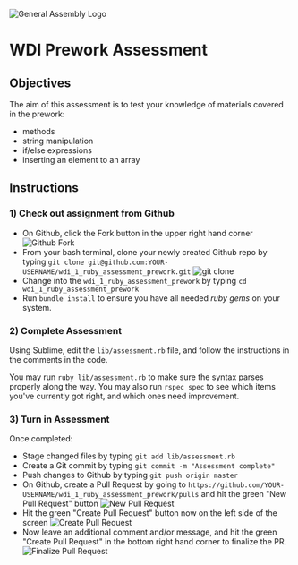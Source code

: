 ![General Assembly Logo](http://i.imgur.com/ke8USTq.png)

# WDI Prework Assessment

## Objectives

The aim of this assessment is to test your knowledge of materials covered in the prework:

- methods
- string manipulation
- if/else expressions
- inserting an element to an array

## Instructions

### 1) Check out assignment from Github

- On Github, click the Fork button in the upper right hand corner ![Github Fork](https://help.github.com/assets/images/help/repository/fork_button.jpg)
- From your bash terminal, clone your newly created Github repo by typing
  `git clone git@github.com:YOUR-USERNAME/wdi_1_ruby_assessment_prework.git`
  ![git clone](http://i.imgur.com/Vuk3ujAl.png)
- Change into the `wdi_1_ruby_assessment_prework` by typing `cd wdi_1_ruby_assessment_prework`
- Run `bundle install` to ensure you have all needed *ruby gems* on your system.

### 2) Complete Assessment

Using Sublime, edit the `lib/assessment.rb` file, and follow the instructions in the comments in the code.

You may run `ruby lib/assessment.rb` to make sure the syntax parses properly along the way. You may also run `rspec spec` to see which items you've currently got right, and which ones need improvement.

### 3) Turn in Assessment

Once completed:

- Stage changed files by typing `git add lib/assessment.rb`
- Create a Git commit by typing `git commit -m "Assessment complete"`
- Push changes to Github by typing `git push origin master`
- On Github, create a Pull Request by going to `https://github.com/YOUR-USERNAME/wdi_1_ruby_assessment_prework/pulls` and hit the green "New Pull Request" button
![New Pull Request](http://i.imgur.com/RKGUz1sl.png)
- Hit the green "Create Pull Request" button now on the left side of the screen
![Create Pull Request](http://i.imgur.com/q8wczMZl.png)
- Now leave an additional comment and/or message, and hit the green "Create Pull Request" in the bottom right hand corner to finalize the PR.
  ![Finalize Pull Request](http://i.imgur.com/GZKSK8Xl.png)
